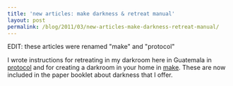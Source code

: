 ```yaml
---
title: 'new articles: make darkness & retreat manual'
layout: post
permalink: /blog/2011/03/new-articles-make-darkness-retreat-manual/
---
```


EDIT: these articles were renamed "make" and "protocol"

I wrote instructions for retreating in my darkroom here in Guatemala in [protocol][1] and for creating a darkroom in your home in [make][2]. These are now included in the paper booklet about darkness that I offer.

   [1]: /protocol/
   [2]: /make/
